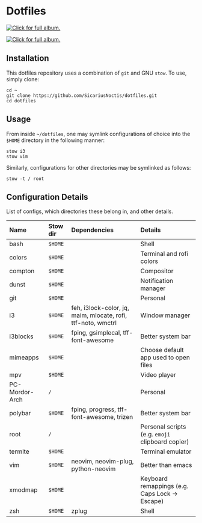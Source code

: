 # Dotfiles

[![Click for full album.](https://i.imgur.com/tJlW7l1.gif)](https://imgur.com/a/W5QwA)

[![Click for full album.](https://i.imgur.com/azSHUBZ.gif)](https://imgur.com/a/JK2Pc6m)

<!-- [[![Click for full album.](https://i.imgur.com/0DqKJaD.mp4)](https://imgur.com/a/W5QwA) -->
<!-- [Full album.](https://imgur.com/a/W5QwA) -->

## Installation

This dotfiles repository uses a combination of `git` and GNU `stow`. To use, simply clone:

    cd ~
    git clone https://github.com/SicariusNoctis/dotfiles.git
    cd dotfiles

## Usage

From inside `~/dotfiles`, one may symlink configurations of choice into the `$HOME` directory in the following manner:

    stow i3
    stow vim

Similarly, configurations for other directories may be symlinked as follows:

    stow -t / root

## Configuration Details

List of configs, which directories these belong in, and other details.

| Name           | Stow dir | Dependencies                                         | Details                                          |
| :------------- | :------- | :--------------------------------------------------- | :----------------------------------------------- |
| bash           | `$HOME`  |                                                      | Shell                                            |
| colors         | `$HOME`  |                                                      | Terminal and rofi colors                         |
| compton        | `$HOME`  |                                                      | Compositor                                       |
| dunst          | `$HOME`  |                                                      | Notification manager                             |
| git            | `$HOME`  |                                                      | Personal                                         |
| i3             | `$HOME`  | feh, i3lock-color, jq, maim, mlocate, rofi, ttf-noto, wmctrl | Window manager                           |
| i3blocks       | `$HOME`  | fping, gsimplecal, tff-font-awesome                  | Better system bar                                |
| mimeapps       | `$HOME`  |                                                      | Choose default app used to open files            |
| mpv            | `$HOME`  |                                                      | Video player                                     |
| PC-Mordor-Arch | `/`      |                                                      | Personal                                         |
| polybar        | `$HOME`  | fping, progress, tff-font-awesome, trizen            | Better system bar                                |
| root           | `/`      |                                                      | Personal scripts (e.g. `emoji` clipboard copier) |
| termite        | `$HOME`  |                                                      | Terminal emulator                                |
| vim            | `$HOME`  | neovim, neovim-plug, python-neovim                   | Better than emacs                                |
| xmodmap        | `$HOME`  |                                                      | Keyboard remappings (e.g. Caps Lock -> Escape)   |
| zsh            | `$HOME`  | zplug                                                | Shell                                            |

